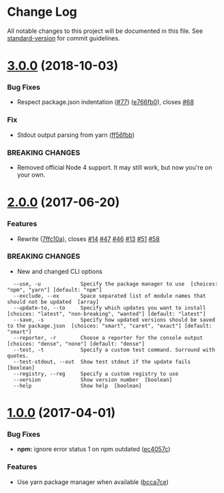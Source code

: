 # Change Log

All notable changes to this project will be documented in this file. See [standard-version](https://github.com/conventional-changelog/standard-version) for commit guidelines.

<a name="3.0.0"></a>
# [3.0.0](https://github.com/peerigon/updtr/compare/v2.0.0...v3.0.0) (2018-10-03)


### Bug Fixes

* Respect package.json indentation ([#77](https://github.com/peerigon/updtr/issues/77)) ([e766fb0](https://github.com/peerigon/updtr/commit/e766fb0)), closes [#68](https://github.com/peerigon/updtr/issues/68)


### Fix

* Stdout output parsing from yarn ([ff56fbb](https://github.com/peerigon/updtr/commit/ff56fbb))


### BREAKING CHANGES

* Removed official Node 4 support. It may still work, but now you're on your own.



<a name="2.0.0"></a>
# [2.0.0](https://github.com/peerigon/updtr/compare/v1.0.0...v2.0.0) (2017-06-20)


### Features

* Rewrite ([7ffc10a](https://github.com/peerigon/updtr/commit/7ffc10a)), closes [#14](https://github.com/peerigon/updtr/issues/14) [#47](https://github.com/peerigon/updtr/issues/47) [#46](https://github.com/peerigon/updtr/issues/46) [#13](https://github.com/peerigon/updtr/issues/13) [#51](https://github.com/peerigon/updtr/issues/51) [#58](https://github.com/peerigon/updtr/issues/58)


### BREAKING CHANGES

* New and changed CLI options

``` 
  --use, -u             Specify the package manager to use  [choices: "npm", "yarn"] [default: "npm"]
  --exclude, --ex       Space separated list of module names that should not be updated  [array]
  --update-to, --to     Specify which updates you want to install  [choices: "latest", "non-breaking", "wanted"] [default: "latest"]
  --save, -s            Specify how updated versions should be saved to the package.json  [choices: "smart", "caret", "exact"] [default: "smart"]
  --reporter, -r        Choose a reporter for the console output  [choices: "dense", "none"] [default: "dense"]
  --test, -t            Specify a custom test command. Surround with quotes.
  --test-stdout, --out  Show test stdout if the update fails  [boolean]
  --registry, --reg     Specify a custom registry to use
  --version             Show version number  [boolean]
  --help                Show help  [boolean]
```



<a name="1.0.0"></a>
# [1.0.0](https://github.com/peerigon/updtr/compare/v0.2.1...v1.0.0) (2017-04-01)


### Bug Fixes

* **npm:** ignore error status 1 on npm outdated ([ec4057c](https://github.com/peerigon/updtr/commit/ec4057c))


### Features

* Use yarn package manager when available ([bcca7ce](https://github.com/peerigon/updtr/commit/bcca7ce))
